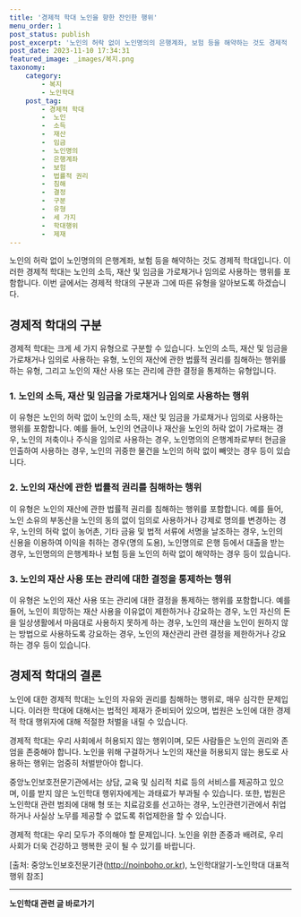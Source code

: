 ```yaml
---
title: '경제적 학대 노인을 향한 잔인한 행위'
menu_order: 1
post_status: publish
post_excerpt: '노인의 허락 없이 노인명의의 은행계좌, 보험 등을 해약하는 것도 경제적 학대입니다. 이러한 경제적 학대는 노인의 소득, 재산 및 임금을 가로채거나 임의로 사용하는 행위를 포함합니다. 이번 글에서는 경제적 학대의 구분과 그에 따른 유형을 알아보도록 하겠습니다.'
post_date: 2023-11-10 17:34:31
featured_image: _images/복지.png
taxonomy:
    category:
        - 복지
        - 노인학대
    post_tag:
        - 경제적 학대
        -  노인
        -  소득
        -  재산
        -  임금
        -  노인명의
        -  은행계좌
        -  보험
        -  법률적 권리
        -  침해
        -  결정
        -  구분
        -  유형
        -  세 가지
        -  학대행위
        -  제재
---
```



노인의 허락 없이 노인명의의 은행계좌, 보험 등을 해약하는 것도 경제적 학대입니다. 이러한 경제적 학대는 노인의 소득, 재산 및 임금을 가로채거나 임의로 사용하는 행위를 포함합니다. 이번 글에서는 경제적 학대의 구분과 그에 따른 유형을 알아보도록 하겠습니다.

## 경제적 학대의 구분

경제적 학대는 크게 세 가지 유형으로 구분할 수 있습니다. 노인의 소득, 재산 및 임금을 가로채거나 임의로 사용하는 유형, 노인의 재산에 관한 법률적 권리를 침해하는 행위를 하는 유형, 그리고 노인의 재산 사용 또는 관리에 관한 결정을 통제하는 유형입니다.

### 1. 노인의 소득, 재산 및 임금을 가로채거나 임의로 사용하는 행위

이 유형은 노인의 허락 없이 노인의 소득, 재산 및 임금을 가로채거나 임의로 사용하는 행위를 포함합니다. 예를 들어, 노인의 연금이나 재산을 노인의 허락 없이 가로채는 경우, 노인의 저축이나 주식을 임의로 사용하는 경우, 노인명의의 은행계좌로부터 현금을 인출하여 사용하는 경우, 노인의 귀중한 물건을 노인의 허락 없이 빼앗는 경우 등이 있습니다.

### 2. 노인의 재산에 관한 법률적 권리를 침해하는 행위

이 유형은 노인의 재산에 관한 법률적 권리를 침해하는 행위를 포함합니다. 예를 들어, 노인 소유의 부동산을 노인의 동의 없이 임의로 사용하거나 강제로 명의를 변경하는 경우, 노인의 허락 없이 농어촌, 기타 금융 및 법적 서류에 서명을 날조하는 경우, 노인의 신용을 이용하여 이익을 취하는 경우(명의 도용), 노인명의로 은행 등에서 대출을 받는 경우, 노인명의의 은행계좌나 보험 등을 노인의 허락 없이 해약하는 경우 등이 있습니다.

### 3. 노인의 재산 사용 또는 관리에 대한 결정을 통제하는 행위

이 유형은 노인의 재산 사용 또는 관리에 대한 결정을 통제하는 행위를 포함합니다. 예를 들어, 노인이 희망하는 재산 사용을 이유없이 제한하거나 강요하는 경우, 노인 자신의 돈을 일상생활에서 마음대로 사용하지 못하게 하는 경우, 노인의 재산을 노인이 원하지 않는 방법으로 사용하도록 강요하는 경우, 노인의 재산관리 관련 결정을 제한하거나 강요하는 경우 등이 있습니다.

## 경제적 학대의 결론

노인에 대한 경제적 학대는 노인의 자유와 권리를 침해하는 행위로, 매우 심각한 문제입니다. 이러한 학대에 대해서는 법적인 제재가 준비되어 있으며, 법원은 노인에 대한 경제적 학대 행위자에 대해 적절한 처벌을 내릴 수 있습니다. 

경제적 학대는 우리 사회에서 허용되지 않는 행위이며, 모든 사람들은 노인의 권리와 존엄을 존중해야 합니다. 노인을 위해 구걸하거나 노인의 재산을 허용되지 않는 용도로 사용하는 행위는 엄중히 처벌받아야 합니다.

중앙노인보호전문기관에서는 상담, 교육 및 심리적 치료 등의 서비스를 제공하고 있으며, 이를 받지 않은 노인학대 행위자에게는 과태료가 부과될 수 있습니다. 또한, 법원은 노인학대 관련 범죄에 대해 형 또는 치료감호를 선고하는 경우, 노인관련기관에서 취업하거나 사실상 노무를 제공할 수 없도록 취업제한을 할 수 있습니다.

경제적 학대는 우리 모두가 주의해야 할 문제입니다. 노인을 위한 존중과 배려로, 우리 사회가 더욱 건강하고 행복한 곳이 될 수 있기를 바랍니다.

[출처: 중앙노인보호전문기관(http://noinboho.or.kr), 노인학대알기-노인학대 대표적 행위 참조]
<!-- wp:separator -->
<hr class="wp-block-separator has-alpha-channel-opacity"/>
<!-- /wp:separator -->

<!-- wp:group {"backgroundColor":"base","layout":{"type":"constrained"}} -->
<div class="wp-block-group has-base-background-color has-background"><!-- wp:paragraph {"align":"center","fontSize":"medium"} -->
<p class="has-text-align-center has-large-font-size"><strong>노인학대 관련 글 바로가기</strong></p>
<!-- /wp:paragraph -->


<!-- wp:latest-posts
{"categories":[{"id":23460,"count":19,"description":"","link":"https://uknowlaw.com/category/%eb%85%b8%ec%9d%b8%ed%95%99%eb%8c%80/","name":"노인학대","slug":"노인학대","taxonomy":"category","parent":0,"meta":[],"_links":{"self":[{"href":"https://uknowlaw.com/wp-json/wp/v2/categories/23460"}],"collection":[{"href":"https://uknowlaw.com/wp-json/wp/v2/categories"}],"about":[{"href":"https://uknowlaw.com/wp-json/wp/v2/taxonomies/category"}],"wp:post_type":[{"href":"https://uknowlaw.com/wp-json/wp/v2/posts?categories=23460"}],"curies":[{"name":"wp","href":"https://api.w.org/{rel}","templated":true}]}}],"postsToShow":100,"excerptLength":28,"postLayout":"grid","columns":2,"featuredImageAlign":"left","featuredImageSizeSlug":"large","fontSize":"small"} /--></div>
<!-- /wp:group -->